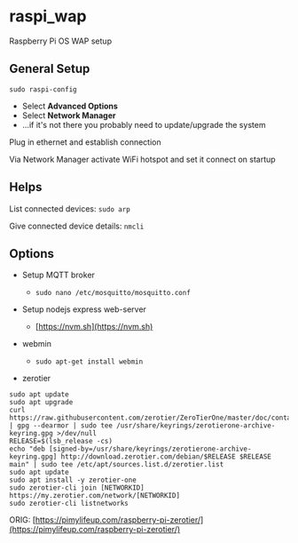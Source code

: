 # raspi_wap
Raspberry Pi OS WAP setup


## General Setup

`sudo raspi-config`
- Select __Advanced Options__
- Select __Network Manager__
- ...if it's not there you probably need to update/upgrade the system

Plug in ethernet and establish connection

Via Network Manager activate WiFi hotspot and set it connect on startup


## Helps

List connected devices:
`sudo arp`

Give connected device details:
`nmcli` <various options available>


## Options

- Setup MQTT broker
  - `sudo nano /etc/mosquitto/mosquitto.conf`

- Setup nodejs express web-server
  - [https://nvm.sh](https://nvm.sh)

- webmin
  - `sudo apt-get install webmin`

- zerotier
```
sudo apt update
sudo apt upgrade
curl https://raw.githubusercontent.com/zerotier/ZeroTierOne/master/doc/contact%40zerotier.com.gpg | gpg --dearmor | sudo tee /usr/share/keyrings/zerotierone-archive-keyring.gpg >/dev/null
RELEASE=$(lsb_release -cs)
echo "deb [signed-by=/usr/share/keyrings/zerotierone-archive-keyring.gpg] http://download.zerotier.com/debian/$RELEASE $RELEASE main" | sudo tee /etc/apt/sources.list.d/zerotier.list
sudo apt update
sudo apt install -y zerotier-one
sudo zerotier-cli join [NETWORKID]
https://my.zerotier.com/network/[NETWORKID]
sudo zerotier-cli listnetworks
```

ORIG: [https://pimylifeup.com/raspberry-pi-zerotier/](https://pimylifeup.com/raspberry-pi-zerotier/)
